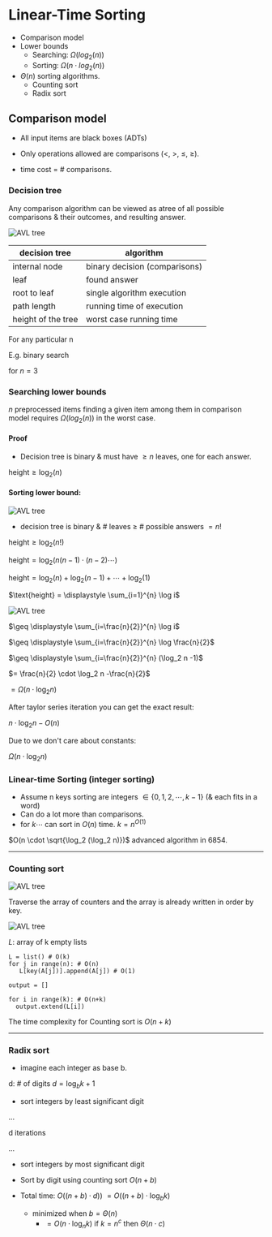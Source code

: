 # Linear-Time Sorting
- Comparison model
- Lower bounds
  - Searching: $\Omega(log_2(n))$
  - Sorting: $\Omega(n \cdot log_2(n))$
- $\Theta(n)$ sorting algorithms.
  - Counting sort
  - Radix sort

## Comparison model
- All input items are black boxes (ADTs)
- Only operations allowed are comparisons 
($<$, $>$, $\leq$, $\geq$).

- time cost = # comparisons.

### Decision tree
Any comparison algorithm can be viewed as atree of all possible 
comparisons & their outcomes, and resulting answer.

![AVL tree](Compar0.jpg)

| decision tree  | algorithm   | 
|-------------- | -------------- |
| internal node    | binary decision (comparisons)     |
| leaf | found answer |
| root to leaf | single algorithm execution|
| path length | running time of execution|
| height of the tree | worst case running time |

For any particular n

E.g. binary search

for $n=3$

### Searching lower bounds
$n$ preprocessed items finding a given item among them in 
comparison model requires $\Omega(log_2(n))$ in the worst case.

#### Proof
- Decision tree is binary & must have $\geq n$ leaves, 
one for each answer.

$\text{height} \geq \log_2(n)$

#### Sorting lower bound:
![AVL tree](Compar1.jpg)

- decision tree is binary & # leaves $\geq$ # possible answers $= n!$

$\text{height} \geq \log_2(n!)$

$\text{height} = \log_2(n(n-1)\cdot(n-2) \cdots )$

$\text{height} = \log_2(n) + \log_2(n-1) + \cdots + \log_2(1)$

$\text{height} = \displaystyle \sum_{i=1}^{n} \log i$

![AVL tree](Compar2.jpg)

$\geq \displaystyle \sum_{i=\frac{n}{2}}^{n} \log i$

$\geq \displaystyle \sum_{i=\frac{n}{2}}^{n} \log \frac{n}{2}$

$\geq \displaystyle \sum_{i=\frac{n}{2}}^{n} (\log_2 n -1)$

$= \frac{n}{2} \cdot \log_2 n -\frac{n}{2}$

$= \Omega(n \cdot \log_2 n)$

After taylor series iteration you can get the exact result:

$n \cdot \log_2 n - O(n)$

Due to we don't care about constants:

$\Omega(n \cdot \log_2 n)$

### Linear-time Sorting (integer sorting)

- Assume n keys sorting are integers 
$\in \{0,1,2,\cdots, k-1\}$ (& each fits in a word)
- Can do a lot more than comparisons.
- for $k \cdots$   can sort in $O(n)$ time. $k=n^{O(1)}$

$O(n \cdot \sqrt{\log_2 (\log_2 n)})$ advanced algorithm in 6854.

----
### Counting sort
![AVL tree](Compar3.jpg)

Traverse the array of counters and the array is already written in order 
by key.

![AVL tree](Compar4.jpg)

$L:$ array of k empty lists

```
L = list() # O(k)
for j in range(n): # O(n)
   L[key(A[j])].append(A[j]) # O(1)

output = []

for i in range(k): # O(n+k)
  output.extend(L[i])
```

The time complexity for Counting sort is $O(n+k)$

---
### Radix sort
- imagine each integer as base b.

d: # of digits
$d=\log_b k + 1$

- sort integers by least significant digit

... 

d iterations 

...

- sort integers by most significant digit

- Sort by digit using counting sort $O(n+b)$

- Total time: $O((n+b) \cdot d))$
$= O((n+b) \cdot \log_b k)$

  - minimized when $b=\Theta(n)$
    - $= O(n \cdot \log_n k)$ if $k=n^c$ then $\Theta(n\cdot c)$
